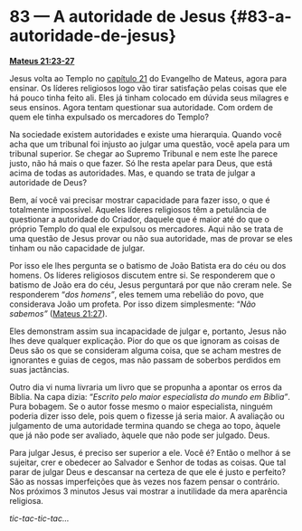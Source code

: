 # 83 — A autoridade de Jesus {#83-a-autoridade-de-jesus}

[**Mateus 21:23-27**](http://bibliaonline.com.br/acf/mt/21/23-27)

Jesus volta ao Templo no [capítulo 21](http://bibliaonline.com.br/acf/mt/21) do Evangelho de Mateus, agora para ensinar. Os líderes religiosos logo vão tirar satisfação pelas coisas que ele há pouco tinha feito ali. Eles já tinham colocado em dúvida seus milagres e seus ensinos. Agora tentam questionar sua autoridade. Com ordem de quem ele tinha expulsado os mercadores do Templo?

Na sociedade existem autoridades e existe uma hierarquia. Quando você acha que um tribunal foi injusto ao julgar uma questão, você apela para um tribunal superior. Se chegar ao Supremo Tribunal e nem este lhe parece justo, não há mais o que fazer. Só lhe resta apelar para Deus, que está acima de todas as autoridades. Mas, e quando se trata de julgar a autoridade de Deus?

Bem, aí você vai precisar mostrar capacidade para fazer isso, o que é totalmente impossível. Aqueles líderes religiosos têm a petulância de questionar a autoridade do Criador, daquele que é maior até do que o próprio Templo do qual ele expulsou os mercadores. Aqui não se trata de uma questão de Jesus provar ou não sua autoridade, mas de provar se eles tinham ou não capacidade de julgar.

Por isso ele lhes pergunta se o batismo de João Batista era do céu ou dos homens. Os líderes religiosos discutem entre si. Se responderem que o batismo de João era do céu, Jesus perguntará por que não creram nele. Se responderem “_dos homens”_, eles temem uma rebelião do povo, que considerava João um profeta. Por isso dizem simplesmente: “_Não sabemos”_ ([Mateus 21:27](http://bibliaonline.com.br/acf/mt/21/27)).

Eles demonstram assim sua incapacidade de julgar e, portanto, Jesus não lhes deve qualquer explicação. Pior do que os que ignoram as coisas de Deus são os que se consideram alguma coisa, que se acham mestres de ignorantes e guias de cegos, mas não passam de soberbos perdidos em suas jactâncias.

Outro dia vi numa livraria um livro que se propunha a apontar os erros da Bíblia. Na capa dizia: “_Escrito pelo maior especialista do mundo em Bíblia”_. Pura bobagem. Se o autor fosse mesmo o maior especialista, ninguém poderia dizer isso dele, pois quem o fizesse já seria maior. A avaliação ou julgamento de uma autoridade termina quando se chega ao topo, àquele que já não pode ser avaliado, àquele que não pode ser julgado. Deus.

Para julgar Jesus, é preciso ser superior a ele. Você é? Então o melhor á se sujeitar, crer e obedecer ao Salvador e Senhor de todas as coisas. Que tal parar de julgar Deus e descansar na certeza de que ele é justo e perfeito? São as nossas imperfeições que às vezes nos fazem pensar o contrário. Nos próximos 3 minutos Jesus vai mostrar a inutilidade da mera aparência religiosa.

_tic-tac-tic-tac..._
